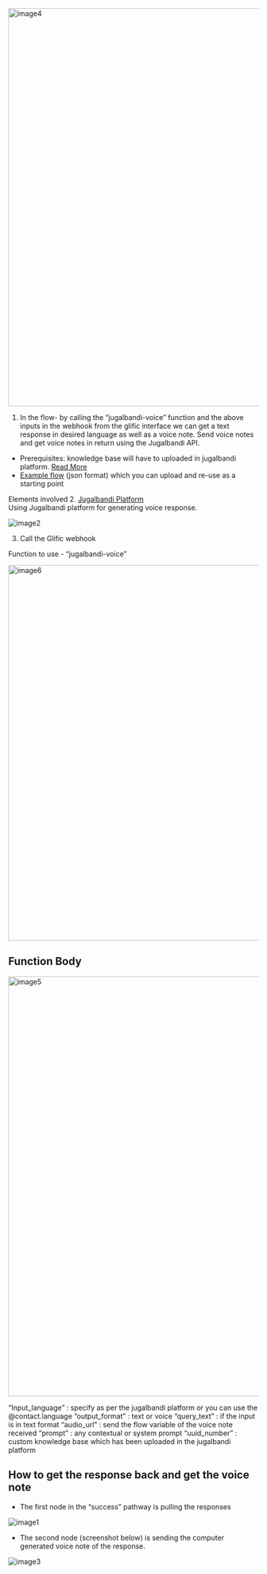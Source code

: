 <img width="799" alt="image4" src="https://user-images.githubusercontent.com/143380171/278219613-2255e5d6-516b-4706-ac0a-482a771b147f.png"/>

1. In the flow- by calling the “jugalbandi-voice” function and the above inputs in the webhook from the glific interface we can get a text response in desired language as well as a voice note. Send voice notes and get voice notes in return using the Jugalbandi API. 

- Prerequisites: knowledge base will have to uploaded in jugalbandi platform. [Read More](https://glific.github.io/docs/docs/Integrations/ChatGPT%20Integration/) 
- [Example flow](https://drive.google.com/file/d/1xLnLGWg_95Zhi5v0QIQpaRz_cLA9d0Er/view) (json format) which you can upload and re-use as a starting point


Elements involved 
2. [Jugalbandi Platform](https://api.jugalbandi.ai/docs#/)  
Using Jugalbandi platform for generating voice response.
 
![image2](https://user-images.githubusercontent.com/143380171/278219829-1ef5b7f4-cfed-49bc-b114-5a45c58fd897.png)


3. Call the Glific webhook 

Function to use - “jugalbandi-voice” 

<img width="754" alt="image6" src="https://user-images.githubusercontent.com/143380171/278220013-ce637f7f-8106-444e-a52b-b25c160ea45e.png"/>

## Function Body

<img width="843" alt="image5" src="https://user-images.githubusercontent.com/143380171/278220103-a95c78bb-2ad0-49f6-a7a8-9f740cb2468e.png"/>


“Input_language” : specify as per the jugalbandi platform or you can use the @contact.language 
“output_format” : text or voice
“query_text” : if the input is in text format
“audio_url” : send the flow variable of the voice note received
“prompt” : any contextual or system prompt 
“uuid_number” : custom knowledge base which has been uploaded in the jugalbandi platform

## How to get the response back and get the voice note
- The first node in the “success” pathway is pulling the responses 

![image1](https://user-images.githubusercontent.com/143380171/278220211-5ef97299-341f-4d2d-811b-0b33abefbc53.png)



- The second node (screenshot below) is sending the computer generated voice note of the response. 

![image3](https://user-images.githubusercontent.com/143380171/278220336-961e73b6-331b-4c74-b93f-61b158f5c91a.png)




